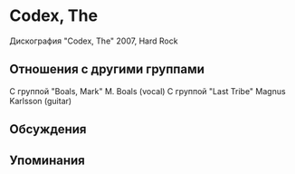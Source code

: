 # Codex, The

Дискография
"Codex, The" 2007, Hard Rock

## Отношения с другими группами

C группой "Boals, Mark" M. Boals (vocal)
C группой "Last Tribe" Magnus Karlsson (guitar)

## Обсуждения


## Упоминания

